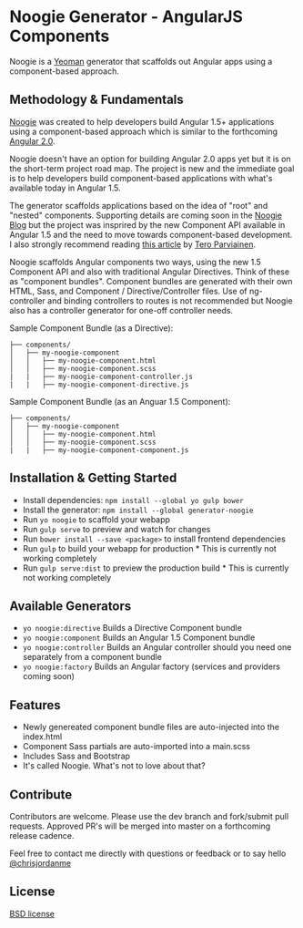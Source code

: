 # Noogie Generator - AngularJS Components

Noogie is a [Yeoman](http://yeoman.io) generator that scaffolds out Angular apps using a component-based approach.

## Methodology & Fundamentals
[Noogie](http://noogie.io) was created to help developers build Angular 1.5+ applications using a component-based approach which is similar to the forthcoming [Angular 2.0](https://angular.io/).

Noogie doesn't have an option for building Angular 2.0 apps yet but it is on the short-term project road map. The project is new and the immediate goal is to help developers build component-based applications with what's available today in Angular 1.5. 

The generator scaffolds applications based on the idea of "root" and "nested" components. Supporting details are coming soon in the [Noogie Blog](http://blog.noogie.io/) but the project was insprired by the new Component API available in Angular 1.5 and the need to move towards component-based development. I also strongly recommend reading [this article](http://teropa.info/blog/2015/10/18/refactoring-angular-apps-to-components.html) by [Tero Parviainen](https://twitter.com/teropa).

Noogie scaffolds Angular components two ways, using the new 1.5 Component API and also with traditional Angular Directives. Think of these as "component bundles". Component bundles are generated with their own HTML, Sass, and Component / Directive/Controller files. Use of ng-controller and binding controllers to routes is not recommended but Noogie also has a controller generator for one-off controller needs.

Sample Component Bundle (as a Directive):
```
├── components/
│   ├── my-noogie-component
│   │   ├── my-noogie-component.html
│   │   ├── my-noogie-component.scss
|   |   ├── my-noogie-component-controller.js
|   |   ├── my-noogie-component-directive.js
```
Sample Component Bundle (as an Anguar 1.5 Component):
```
├── components/
│   ├── my-noogie-component
│   │   ├── my-noogie-component.html
│   │   ├── my-noogie-component.scss
|   |   ├── my-noogie-component-component.js
```

## Installation & Getting Started

- Install dependencies: `npm install --global yo gulp bower`
- Install the generator: `npm install --global generator-noogie`
- Run `yo noogie` to scaffold your webapp
- Run `gulp serve` to preview and watch for changes
- Run `bower install --save <package>` to install frontend dependencies
- Run `gulp` to build your webapp for production * This is currently not working completely
- Run `gulp serve:dist` to preview the production build * This is currently not working completely

## Available Generators
- `yo noogie:directive` Builds a Directive Component bundle
- `yo noogie:component` Builds an Angular 1.5 Component bundle
- `yo noogie:controller` Builds an Angular controller should you need one separately from a component bundle
- `yo noogie:factory` Builds an Angular factory (services and providers coming soon)

## Features
- Newly genereated component bundle files are auto-injected into the index.html
- Component Sass partials are auto-imported into a main.scss
- Includes Sass and Bootstrap
- It's called Noogie. What's not to love about that?

## Contribute
Contributors are welcome. Please use the dev branch and fork/submit pull requests. Approved PR's will be merged into master on a forthcoming release cadence. 

Feel free to contact me directly with questions or feedback or to say hello [@chrisjordanme](http://twitter.com/chrisjordanme)

## License
[BSD license](http://opensource.org/licenses/bsd-license.php)
